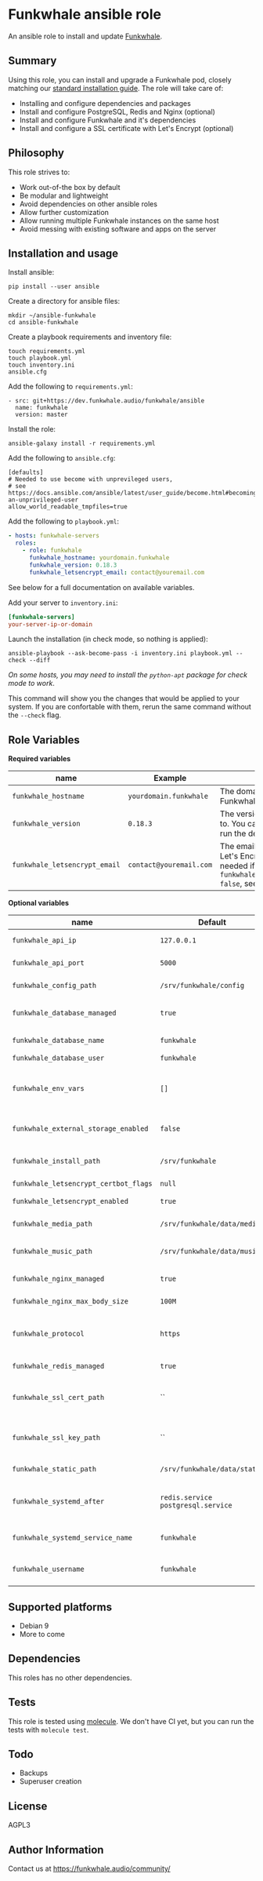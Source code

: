 Funkwhale ansible role
======================

An ansible role to install and update [Funkwhale](https://funkwhale.audio).

Summary
-------

Using this role, you can install and upgrade a Funkwhale pod, closely matching our [standard installation guide](https://docs.funkwhale.audio/installation/debian.html). The role will take care of:

- Installing and configure dependencies and packages
- Install and configure PostgreSQL, Redis and Nginx (optional)
- Install and configure Funkwhale and it's dependencies
- Install and configure a SSL certificate with Let's Encrypt (optional)

Philosophy
----------

This role strives to:

- Work out-of-the box by default
- Be modular and lightweight
- Avoid dependencies on other ansible roles
- Allow further customization
- Allow running multiple Funkwhale instances on the same host
- Avoid messing with existing software and apps on the server

Installation and usage
----------------------

Install ansible:

```
pip install --user ansible
```

Create a directory for ansible files:

    mkdir ~/ansible-funkwhale
    cd ansible-funkwhale

Create a playbook requirements and inventory file:

    touch requirements.yml
    touch playbook.yml
    touch inventory.ini
    ansible.cfg

Add the following to `requirements.yml`:

```
- src: git+https://dev.funkwhale.audio/funkwhale/ansible
  name: funkwhale
  version: master
```

Install the role:

```
ansible-galaxy install -r requirements.yml
```

Add the following to `ansible.cfg`:

```
[defaults]
# Needed to use become with unprevileged users,
# see https://docs.ansible.com/ansible/latest/user_guide/become.html#becoming-an-unprivileged-user
allow_world_readable_tmpfiles=true
```

Add the following to `playbook.yml`:

```yaml
- hosts: funkwhale-servers
  roles:
    - role: funkwhale
      funkwhale_hostname: yourdomain.funkwhale
      funkwhale_version: 0.18.3
      funkwhale_letsencrypt_email: contact@youremail.com
```

See below for a full documentation on available variables.

Add your server to `inventory.ini`:

```ini
[funkwhale-servers]
your-server-ip-or-domain
```

Launch the installation (in check mode, so nothing is applied):

```
ansible-playbook --ask-become-pass -i inventory.ini playbook.yml --check --diff
```
*On some hosts, you may need to install the `python-apt` package for check mode to work*.

This command will show you the changes that would be applied to your system. If you are confortable with them,
rerun the same command without the `--check` flag.


Role Variables
--------------

**Required variables**

| name                          | Example                       | Description                                   |
| ----------------------------- | ----------------------------- | --------------------------------------------- |
| `funkwhale_hostname`          | `yourdomain.funkwhale`        | The domain name of your Funkwhale pod         |
| `funkwhale_version`           | `0.18.3`                      | The version to install/upgrade to. You can also use `develop` to run the development branch         |
| `funkwhale_letsencrypt_email` | `contact@youremail.com`       | The email to associate with your Let's Encrypt certificate (not needed if you set `funkwhale_letsencrypt_enabled: false`, see below) |

**Optional variables**


| name                                    | Default                       | Description                                   |
| --------------------------------------- | ----------------------------- | --------------------------------------------- |
| `funkwhale_api_ip`                      | `127.0.0.1`                   | IP adress to bind the Funkwhale server to |
| `funkwhale_api_port`                    | `5000`                        | Port to bind the Funkwhale server to |
| `funkwhale_config_path`                 | `/srv/funkwhale/config`       | Path to Funkwhale's configuration directory |
| `funkwhale_database_managed`            | `true`                        | If `true`, the role will manage the database server and Funkwhale's database  |
| `funkwhale_database_name`               | `funkwhale`                   | Name of the Funkwhale database to use |
| `funkwhale_database_user`               | `funkwhale`                   | Postgresql username to login as |
| `funkwhale_env_vars`                    | `[]`                          | List of environment variables to append to the generated `.env` file. Example: `["AWS_ACCESS_KEY_ID=myawsid", "AWS_SECRET_ACCESS_KEY=myawskey"]` |
| `funkwhale_external_storage_enabled`    | `false`                       | If `true`, set up the proper configuration to use an extenal storage for media files |
| `funkwhale_install_path`                | `/srv/funkwhale`              | Path were frontend, api and virtualenv files should be stored (**no trailing slash**) |
| `funkwhale_letsencrypt_certbot_flags`   | `null`                        | Additional flags to pass to `certbot` |
| `funkwhale_letsencrypt_enabled`         | `true`                        | If `true`, will configure SSL with certbot and Let's Encrypt |
| `funkwhale_media_path`                  | `/srv/funkwhale/data/media`   | Path were audio and uploaded files should be stored (**no trailing slash**)  |
| `funkwhale_music_path`                  | `/srv/funkwhale/data/music`   | Path to your existing music library, to use with [CLI import](https://docs.funkwhale.audio/admin/importing-music.html) (**no trailing slash**) |
| `funkwhale_nginx_managed`               | `true`                        | If `true`, will install and configure nginx |
| `funkwhale_nginx_max_body_size`         | `100M`                        | Value of nginx's `max_body_size` parameter to use |
| `funkwhale_protocol`                    | `https`                       | If set to `https`, will configure Funkwhale and Nginx to work behind HTTPS. Use `http` to completely disable SSL. |
| `funkwhale_redis_managed`               | `true`                        | If `true`, will install and configure redis |
| `funkwhale_ssl_cert_path`               | ``                            | Path to an existing SSL certificate to use (use in combination with `funkwhale_letsencrypt_enabled: false`) |
| `funkwhale_ssl_key_path`                | ``                            | Path to an existing SSL key to use (use in combination with `funkwhale_letsencrypt_enabled: false`) |
| `funkwhale_static_path`                 | `/srv/funkwhale/data/static`  | Path were Funkwhale static files should be stored |
| `funkwhale_systemd_after`               | `redis.service postgresql.service` | Configuration used for Systemd `After=` directive. Modify it if you have a database or redis server on a separate host   |
| `funkwhale_systemd_service_name`        | `funkwhale`                   | Name of the generated Systemd service, e.g when calling `systemctl start <xxx>` |
| `funkwhale_username`                    | `funkwhale`                   | Username of the system user and owner of Funkwhale data, files and configuration |

Supported platforms
-------------------

- Debian 9
- More to come

Dependencies
------------

This roles has no other dependencies.

Tests
-----

This role is tested using [molecule](https://molecule.readthedocs.io/en/stable/).
We don't have CI yet, but you can run the tests with `molecule test`.

Todo
----

- Backups
- Superuser creation

License
-------

AGPL3

Author Information
------------------

Contact us at https://funkwhale.audio/community/
